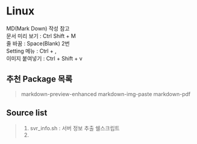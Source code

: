 # Linux

MD(Mark Down) 작성 참고  
문서 미리 보기 : Ctrl Shift + M  
줄 바꿈 : Space(Blank) 2번  
Setting 메뉴 : Ctrl + ,  
이미지 붙여넣기 : Ctrl + Shift + v

## 추천 Package 목록
> markdown-preview-enhanced
> markdown-img-paste
> markdown-pdf



## Source list

> 1. svr_info.sh : 서버 정보 추출 쉘스크립트
> 2.
